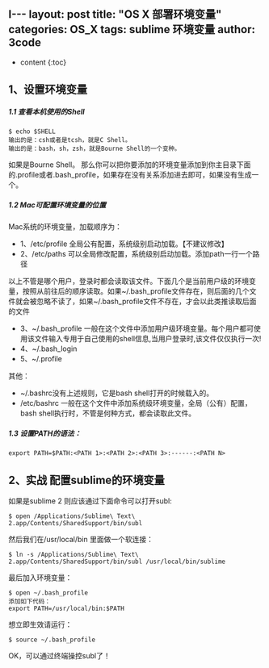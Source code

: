 I---
layout: post
title:  "OS X 部署环境变量"
categories: OS_X
tags:  sublime 环境变量
author: 3code
---

* content
{:toc}


## 1、设置环境变量

##### 1.1 查看本机使用的Shell

```
$ echo $SHELL
输出的是：csh或者是tcsh，就是C Shell。
输出的是：bash，sh，zsh，就是Bourne Shell的一个变种。
```
  如果是Bourne Shell。
那么你可以把你要添加的环境变量添加到你主目录下面的.profile或者.bash_profile，如果存在没有关系添加进去即可，如果没有生成一个。

##### 1.2 Mac可配置环境变量的位置

Mac系统的环境变量，加载顺序为：

- 1、/etc/profile 全局公有配置，系统级别启动加载。【不建议修改】
- 2、/etc/paths 可以全局修改配置，系统级别启动加载。添加path一行一个路径

以上不管是哪个用户，登录时都会读取该文件。下面几个是当前用户级的环境变量，按照从前往后的顺序读取。如果~/.bash_profile文件存在，则后面的几个文件就会被忽略不读了，如果~/.bash_profile文件不存在，才会以此类推读取后面的文件

- 3、~/.bash_profile  一般在这个文件中添加用户级环境变量。每个用户都可使用该文件输入专用于自己使用的shell信息,当用户登录时,该文件仅仅执行一次!
- 4、~/.bash_login
- 5、~/.profile

其他：

- ~/.bashrc没有上述规则，它是bash shell打开的时候载入的。
- /etc/bashrc 一般在这个文件中添加系统级环境变量，全局（公有）配置，bash shell执行时，不管是何种方式，都会读取此文件。

##### 1.3 设置PATH的语法：

```
export PATH=$PATH:<PATH 1>:<PATH 2>:<PATH 3>:------:<PATH N>
```
 
## 2、实战 配置sublime的环境变量

如果是sublime 2 则应该通过下面命令可以打开subl:

```
$ open /Applications/Sublime\ Text\ 2.app/Contents/SharedSupport/bin/subl
```

然后我们在/usr/local/bin 里面做一个软连接：

```
$ ln -s /Applications/Sublime\ Text\ 2.app/Contents/SharedSupport/bin/subl /usr/local/bin/sublime
```

最后加入环境变量：

```
$ open ~/.bash_profile
添加如下代码：
export PATH=/usr/local/bin:$PATH
```

想立即生效请运行：

```
$ source ~/.bash_profile
```
OK，可以通过终端操控subl了！




